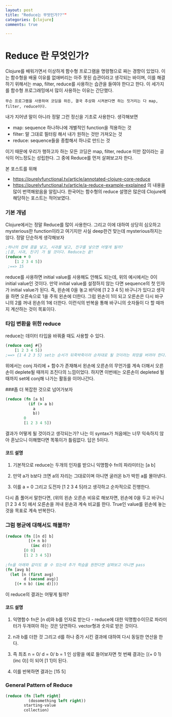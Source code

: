 ```yaml
---
layout: post
title: "Reduce는 무엇인가??""
categories: [clojure]
comments: true

---
```

# Reduce 란 무엇인가?
Clojure를 배워가면서 이상하게 함수형 프로그램을 명령형으로 짜는 경향이 있었다. 이는 함수형을 배울 이유를 없애버리는 아주 못된 습관이라고 생각되는 바이며, 이를 해결하기 위해서는 map, filter, reduce를 사용하는 습관을 들여야 한다고 한다. 이 세가지를 함수형 프로그래밍에서 많이 사용하는 이유는 간단했다. <!--more-->

```
무슨 프로그램을 사용하여 코딩을 하든, 결국 추상화 시켜본다면 하는 짓거리는 다 map, filter, reduce이다.
```
내가 지어낸 말이 아니라 정말 그런 정신을 기초로 사용한다. 생각해보면
* map: sequence 하나하나에 개별적인 function을 적용하는 것
* filter: 말 그대로 필터링 해서 내가 원하는 것만 가져오는 것
* reduce: sequence들을 종합해서 하나로 만드는 것

이기 때문에 우리가 행하고자 하는 모든 코딩은 map, filter, reduce 미만 잡이라는 공식이 어느정도는 성립한다.
그 중에 Reduce를 먼저 살펴보고자 한다.

본 포스트를 위해
* https://purelyfunctional.tv/article/annotated-clojure-core-reduce
* https://purelyfunctional.tv/article/a-reduce-example-explained
의 내용을 많이 번역해왔음을 알립니다. 한국어는 함수형의 reduce 설명은 많은데 Clojure에 해당하는 포스트는 적어보였다.

### 기본 개념
Clojure에서는 정말 Reduce를 많이 사용한다. 그리고 이에 대하여 상당히 심오하고 mysterious한 function이라고 여기지만 사실 deep한건 맞는데 mysterious하지는 않다. 정말 단순하게 생각해보자

```clojure
;하나의 컵에 콩을 넣고, 사과를 넣고, 친구를 넣으면 어떻게 될까?
;[콩, 사과, 친구] 가 될 것이다. Reduce는 끝!
(reduce + 0 
	[1 2 3 4 5])
 ;==> 15
```
reduce를 사용하면 initial value를 사용해도 안해도 되는데, 위의 예시에서는 0이 initial value인 것이다. 만약 initial value를 설정하지 않는 다면 sequence의 첫 인자가 initial value가 된다. 
즉, 왼손에 0을 놓고 바닥에 [1 2 3 4 5] 바구니가 있다고 생각을 하면 오른속으로 1을 주워 왼손에 더한다. 그럼 왼손이 1이 되고 오른손은 다시 바구니의 2를 꺼내 왼손의 1에 더한다. 이런식의 반복을 통해 바구니의 숫자들이 다 할 때까지 계산하는 것이 목표이다.

### 타입 변환을 위한 reduce

reduce는 데이터 타입을 바꿔줄 때도 사용할 수 있다.
```clojure
(reduce conj #{}
	[1 2 3 4 5])
;==> {1 4 2 3 5} set는 순서가 뒤죽박죽이라 순차대로 될 것이라는 희망을 버려야 한다.
```
위에서는 conj 자리에 + 함수가 존재해서 왼손에 오른손의 무언가를 계속 더해서 오른손이 deplete될 때까지 조진다의 느낌이었다.
하지면 이번에는 오른손이 depleted 될때까지 set에 conj해 나가는 활동을 이어나간다.

###좀 더 복잡한 것으로 넘어가보자
```clojure
(reduce (fn [a b]
          (if (> a b)
            a
            b))
        0
        [1 2 3 4 5])
```
결과가 어떻게 될 것이라고 생각되는가? 나는 이 syntax가 처음에는 너무 익숙하지 않아 혼났으니 이해했다면 똑똒이가 틀림없다. 답은 5이다.

#### 코드 설명
1. 기본적으로 reduce는 두개의 인자를 받으니 익명함수 fn의 파라미터는 [a b]

2. 만약 a가 b보다 크면 a의 자리는 그대로이며 아니면 굴러온 b가 박힌 a를 몰아낸다.

3. 이를 a = 0 그리고 도전자 [1 2 3 4 5]라고 생각하고 순차적으로 진행한다.

다시 좀 풀어서 말한다면, (위의 왼손 오른손 비유로 해보자면, 왼손에 0을 두고 바구니 [1 2 3 4 5] 에서 오른손을 꺼내 왼손과 계속 비교를 한다. True인 value를 왼손에 놓는 것을 목표로 계속 반복한다.

### 그럼 평균에 대해서도 해볼까?

```clojure
(reduce (fn [[n d] b]
          [(+ n b)
           (inc d)])
        [0 0]
        [1 2 3 4 5])
        
;fn을 아래와 같이도 쓸 수 있는데 추가 학습을 원한다면 살펴보고 아니면 pass
(fn [avg b]
  (let [n (first avg)
        d (second avg)]
    [(+ n b) (inc d)]))
```
이 reduce의 결과는 어떻게 될까? 

#### 코드 설명
1. 익명함수 fn은 [n d]와 b를 인자로 받는다 - reduce에 대한 익명함수이므로 파라미터가 두개여아 하는 것은 당연하다. vector형과 숫자로 받은 것이다.

2. n과 b를 더한 것 그리고 d를 하나 증가 시킨 결과에 대하여 다시 동일한 연산을 한다.

3. 즉 최초 n = 0/ d = 0/ b = 1 인 상황을 예로 들어보자면 첫 번째 결과는 [(+ 0 1) (inc 0)] 이 되어 [1 1]이 된다.

4. 이를 반복하면 결과는 [15 5]

### General Pattern of Reduce
```clojure
(reduce (fn [left right]
          (dosomething left right))
        starting-value
        collection)
```

